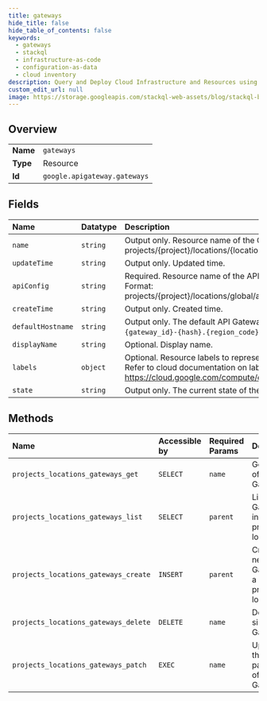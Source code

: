 ```yaml
---
title: gateways
hide_title: false
hide_table_of_contents: false
keywords:
  - gateways
  - stackql
  - infrastructure-as-code
  - configuration-as-data
  - cloud inventory
description: Query and Deploy Cloud Infrastructure and Resources using SQL
custom_edit_url: null
image: https://storage.googleapis.com/stackql-web-assets/blog/stackql-blog-post-featured-image.png
---
```

  
    

## Overview
<table><tbody>
<tr><td><b>Name</b></td><td><code>gateways</code></td></tr>
<tr><td><b>Type</b></td><td>Resource</td></tr>
<tr><td><b>Id</b></td><td><code>google.apigateway.gateways</code></td></tr>
</tbody></table>

## Fields
| Name | Datatype | Description |
|:-----|:---------|:------------|
| `name` | `string` | Output only. Resource name of the Gateway. Format: projects/{project}/locations/{location}/gateways/{gateway} |
| `updateTime` | `string` | Output only. Updated time. |
| `apiConfig` | `string` | Required. Resource name of the API Config for this Gateway. Format: projects/{project}/locations/global/apis/{api}/configs/{apiConfig} |
| `createTime` | `string` | Output only. Created time. |
| `defaultHostname` | `string` | Output only. The default API Gateway host name of the form `{gateway_id}-{hash}.{region_code}.gateway.dev`. |
| `displayName` | `string` | Optional. Display name. |
| `labels` | `object` | Optional. Resource labels to represent user-provided metadata. Refer to cloud documentation on labels for more details. https://cloud.google.com/compute/docs/labeling-resources |
| `state` | `string` | Output only. The current state of the Gateway. |
## Methods
| Name | Accessible by | Required Params | Description |
|:-----|:--------------|:----------------|:------------|
| `projects_locations_gateways_get` | `SELECT` | `name` | Gets details of a single Gateway. |
| `projects_locations_gateways_list` | `SELECT` | `parent` | Lists Gateways in a given project and location. |
| `projects_locations_gateways_create` | `INSERT` | `parent` | Creates a new Gateway in a given project and location. |
| `projects_locations_gateways_delete` | `DELETE` | `name` | Deletes a single Gateway. |
| `projects_locations_gateways_patch` | `EXEC` | `name` | Updates the parameters of a single Gateway. |
